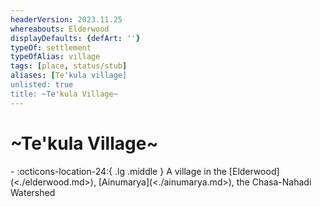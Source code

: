```yaml
---
headerVersion: 2023.11.25
whereabouts: Elderwood
displayDefaults: {defArt: ''}
typeOf: settlement
typeOfAlias: village
tags: [place, status/stub]
aliases: [Te'kula village]
unlisted: true
title: ~Te'kula Village~
---
```

# ~Te'kula Village~
<div class="grid cards ext-narrow-margin ext-one-column" markdown>
-    :octicons-location-24:{ .lg .middle } A village in the [Elderwood](<./elderwood.md>), [Ainumarya](<./ainumarya.md>), the Chasa-Nahadi Watershed  
</div>




